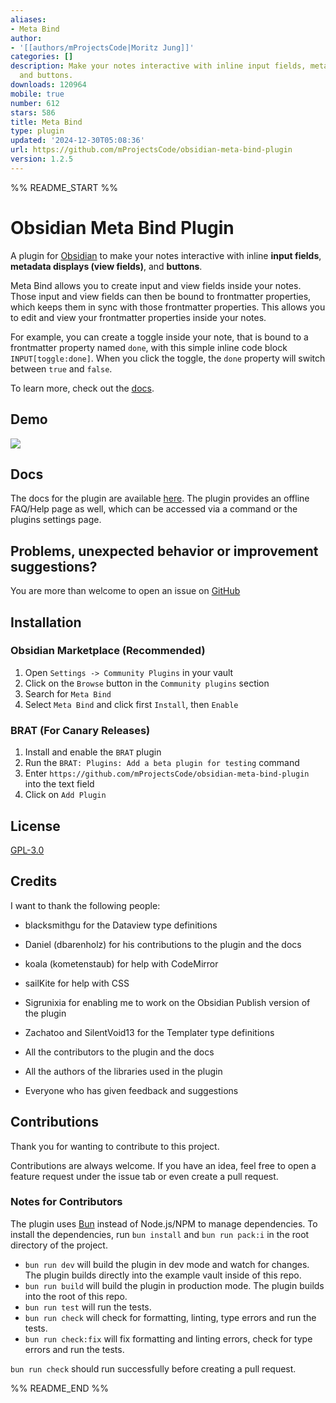 ```yaml
---
aliases:
- Meta Bind
author:
- '[[authors/mProjectsCode|Moritz Jung]]'
categories: []
description: Make your notes interactive with inline input fields, metadata displays,
  and buttons.
downloads: 120964
mobile: true
number: 612
stars: 586
title: Meta Bind
type: plugin
updated: '2024-12-30T05:08:36'
url: https://github.com/mProjectsCode/obsidian-meta-bind-plugin
version: 1.2.5
---
```


%% README_START %%

# Obsidian Meta Bind Plugin

A plugin for [Obsidian](https://obsidian.md/) to make your notes interactive with inline **input fields**, **metadata displays (view fields)**, and **buttons**.

Meta Bind allows you to create input and view fields inside your notes.
Those input and view fields can then be bound to frontmatter properties, which keeps them in sync with those frontmatter properties.
This allows you to edit and view your frontmatter properties inside your notes.

For example, you can create a toggle inside your note, that is bound to a frontmatter property named `done`, with this simple inline code block `INPUT[toggle:done]`.
When you click the toggle, the `done` property will switch between `true` and `false`.

To learn more, check out the [docs](https://mprojectscode.github.io/obsidian-meta-bind-plugin-docs).

## Demo

![](https://github.com/mProjectsCode/obsidian-meta-bind-plugin/raw/master/images/meta-bind-plugin-demo-3-gif.gif)

## Docs

The docs for the plugin are available [here](https://mprojectscode.github.io/obsidian-meta-bind-plugin-docs).
The plugin provides an offline FAQ/Help page as well, which can be accessed via a command or the plugins settings page.

## Problems, unexpected behavior or improvement suggestions?

You are more than welcome to open an issue on [GitHub](https://github.com/mProjectsCode/obsidian-meta-bind-plugin/issues)

## Installation

### Obsidian Marketplace (Recommended)

1. Open `Settings -> Community Plugins` in your vault
2. Click on the `Browse` button in the `Community plugins` section
3. Search for `Meta Bind`
4. Select `Meta Bind` and click first `Install`, then `Enable`

### BRAT (For Canary Releases)

1. Install and enable the `BRAT` plugin
2. Run the `BRAT: Plugins: Add a beta plugin for testing` command
3. Enter `https://github.com/mProjectsCode/obsidian-meta-bind-plugin` into the text field
4. Click on `Add Plugin`

## License

[GPL-3.0](https://choosealicense.com/licenses/gpl-3.0/)

## Credits

I want to thank the following people:

- blacksmithgu for the Dataview type definitions
- Daniel (dbarenholz) for his contributions to the plugin and the docs
- koala (kometenstaub) for help with CodeMirror
- sailKite for help with CSS
- Sigrunixia for enabling me to work on the Obsidian Publish version of the plugin
- Zachatoo and SilentVoid13 for the Templater type definitions

- All the contributors to the plugin and the docs
- All the authors of the libraries used in the plugin
- Everyone who has given feedback and suggestions

## Contributions

Thank you for wanting to contribute to this project.

Contributions are always welcome. If you have an idea, feel free to open a feature request under the issue tab or even create a pull request.

### Notes for Contributors

The plugin uses [Bun](https://bun.sh/) instead of Node.js/NPM to manage dependencies.
To install the dependencies, run `bun install` and `bun run pack:i` in the root directory of the project.

- `bun run dev` will build the plugin in dev mode and watch for changes. The plugin builds directly into the example vault inside of this repo.
- `bun run build` will build the plugin in production mode. The plugin builds into the root of this repo.
- `bun run test` will run the tests.
- `bun run check` will check for formatting, linting, type errors and run the tests.
- `bun run check:fix` will fix formatting and linting errors, check for type errors and run the tests.

`bun run check` should run successfully before creating a pull request.


%% README_END %%